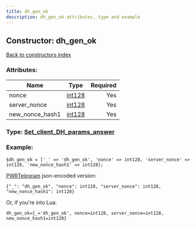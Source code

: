 ```yaml
---
title: dh_gen_ok
description: dh_gen_ok attributes, type and example
---
```

## Constructor: dh\_gen\_ok  
[Back to constructors index](index.md)



### Attributes:

| Name     |    Type       | Required |
|----------|:-------------:|---------:|
|nonce|[int128](../types/int128.md) | Yes|
|server\_nonce|[int128](../types/int128.md) | Yes|
|new\_nonce\_hash1|[int128](../types/int128.md) | Yes|



### Type: [Set\_client\_DH\_params\_answer](../types/Set_client_DH_params_answer.md)


### Example:

```
$dh_gen_ok = ['_' => 'dh_gen_ok', 'nonce' => int128, 'server_nonce' => int128, 'new_nonce_hash1' => int128];
```  

[PWRTelegram](https://pwrtelegram.xyz) json-encoded version:

```
{"_": "dh_gen_ok", "nonce": int128, "server_nonce": int128, "new_nonce_hash1": int128}
```


Or, if you're into Lua:  


```
dh_gen_ok={_='dh_gen_ok', nonce=int128, server_nonce=int128, new_nonce_hash1=int128}

```


